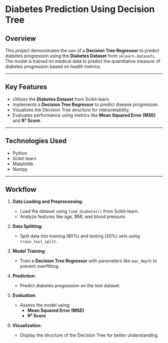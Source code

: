 # Diabetes Prediction Using Decision Tree

## Overview
This project demonstrates the use of a **Decision Tree Regressor** to predict diabetes progression using the **Diabetes Dataset** from `sklearn.datasets`. The model is trained on medical data to predict the quantitative measure of diabetes progression based on health metrics.

---

## Key Features
- Utilizes the **Diabetes Dataset** from Scikit-learn.
- Implements a **Decision Tree Regressor** to predict disease progression.
- Visualizes the Decision Tree structure for interpretability.
- Evaluates performance using metrics like **Mean Squared Error (MSE)** and **R² Score**.

---

## Technologies Used
- Python
- Scikit-learn
- Matplotlib
- Numpy

---

## Workflow

1. **Data Loading and Preprocessing**:
   - Load the dataset using `load_diabetes()` from Scikit-learn.
   - Analyze features like age, BMI, and blood pressure.

2. **Data Splitting**:
   - Split data into training (80%) and testing (20%) sets using `train_test_split`.

3. **Model Training**:
   - Train a **Decision Tree Regressor** with parameters like `max_depth` to prevent overfitting.

4. **Prediction**:
   - Predict diabetes progression on the test dataset.

5. **Evaluation**:
   - Assess the model using:
     - **Mean Squared Error (MSE)**
     - **R² Score**

6. **Visualization**:
   - Display the structure of the Decision Tree for better understanding.

